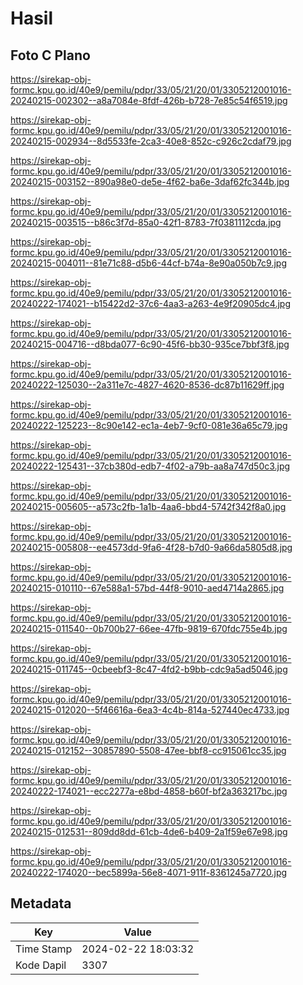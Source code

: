 # Hasil

## Foto C Plano

https://sirekap-obj-formc.kpu.go.id/40e9/pemilu/pdpr/33/05/21/20/01/3305212001016-20240215-002302--a8a7084e-8fdf-426b-b728-7e85c54f6519.jpg

https://sirekap-obj-formc.kpu.go.id/40e9/pemilu/pdpr/33/05/21/20/01/3305212001016-20240215-002934--8d5533fe-2ca3-40e8-852c-c926c2cdaf79.jpg

https://sirekap-obj-formc.kpu.go.id/40e9/pemilu/pdpr/33/05/21/20/01/3305212001016-20240215-003152--890a98e0-de5e-4f62-ba6e-3daf62fc344b.jpg

https://sirekap-obj-formc.kpu.go.id/40e9/pemilu/pdpr/33/05/21/20/01/3305212001016-20240215-003515--b86c3f7d-85a0-42f1-8783-7f0381112cda.jpg

https://sirekap-obj-formc.kpu.go.id/40e9/pemilu/pdpr/33/05/21/20/01/3305212001016-20240215-004011--81e71c88-d5b6-44cf-b74a-8e90a050b7c9.jpg

https://sirekap-obj-formc.kpu.go.id/40e9/pemilu/pdpr/33/05/21/20/01/3305212001016-20240222-174021--b15422d2-37c6-4aa3-a263-4e9f20905dc4.jpg

https://sirekap-obj-formc.kpu.go.id/40e9/pemilu/pdpr/33/05/21/20/01/3305212001016-20240215-004716--d8bda077-6c90-45f6-bb30-935ce7bbf3f8.jpg

https://sirekap-obj-formc.kpu.go.id/40e9/pemilu/pdpr/33/05/21/20/01/3305212001016-20240222-125030--2a311e7c-4827-4620-8536-dc87b11629ff.jpg

https://sirekap-obj-formc.kpu.go.id/40e9/pemilu/pdpr/33/05/21/20/01/3305212001016-20240222-125223--8c90e142-ec1a-4eb7-9cf0-081e36a65c79.jpg

https://sirekap-obj-formc.kpu.go.id/40e9/pemilu/pdpr/33/05/21/20/01/3305212001016-20240222-125431--37cb380d-edb7-4f02-a79b-aa8a747d50c3.jpg

https://sirekap-obj-formc.kpu.go.id/40e9/pemilu/pdpr/33/05/21/20/01/3305212001016-20240215-005605--a573c2fb-1a1b-4aa6-bbd4-5742f342f8a0.jpg

https://sirekap-obj-formc.kpu.go.id/40e9/pemilu/pdpr/33/05/21/20/01/3305212001016-20240215-005808--ee4573dd-9fa6-4f28-b7d0-9a66da5805d8.jpg

https://sirekap-obj-formc.kpu.go.id/40e9/pemilu/pdpr/33/05/21/20/01/3305212001016-20240215-010110--67e588a1-57bd-44f8-9010-aed4714a2865.jpg

https://sirekap-obj-formc.kpu.go.id/40e9/pemilu/pdpr/33/05/21/20/01/3305212001016-20240215-011540--0b700b27-66ee-47fb-9819-670fdc755e4b.jpg

https://sirekap-obj-formc.kpu.go.id/40e9/pemilu/pdpr/33/05/21/20/01/3305212001016-20240215-011745--0cbeebf3-8c47-4fd2-b9bb-cdc9a5ad5046.jpg

https://sirekap-obj-formc.kpu.go.id/40e9/pemilu/pdpr/33/05/21/20/01/3305212001016-20240215-012020--5f46616a-6ea3-4c4b-814a-527440ec4733.jpg

https://sirekap-obj-formc.kpu.go.id/40e9/pemilu/pdpr/33/05/21/20/01/3305212001016-20240215-012152--30857890-5508-47ee-bbf8-cc915061cc35.jpg

https://sirekap-obj-formc.kpu.go.id/40e9/pemilu/pdpr/33/05/21/20/01/3305212001016-20240222-174021--ecc2277a-e8bd-4858-b60f-bf2a363217bc.jpg

https://sirekap-obj-formc.kpu.go.id/40e9/pemilu/pdpr/33/05/21/20/01/3305212001016-20240215-012531--809dd8dd-61cb-4de6-b409-2a1f59e67e98.jpg

https://sirekap-obj-formc.kpu.go.id/40e9/pemilu/pdpr/33/05/21/20/01/3305212001016-20240222-174020--bec5899a-56e8-4071-911f-8361245a7720.jpg


## Metadata

| Key        | Value               |
| ---------- | ------------------- |
| Time Stamp | 2024-02-22 18:03:32 |
| Kode Dapil | 3307                |




